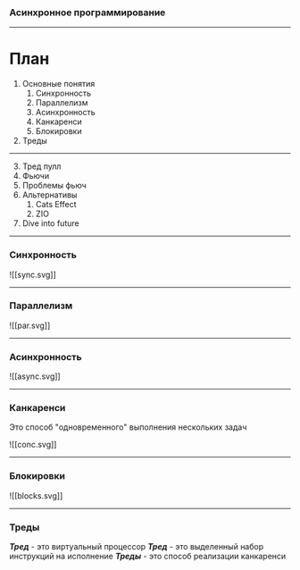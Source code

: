 ### Асинхронное программирование

---

# План
1. Основные понятия
    1. Синхронность
    2. Параллелизм
    3. Асинхронность
    4. Канкаренси
    5. Блокировки
2. Треды

---

3. Тред пулл
4. Фьючи
5. Проблемы фьюч 
6. Альтернативы
    1. Cats Effect
    2. ZIO
7. Dive into future

---

### Синхронность

![[sync.svg]]

---

### Параллелизм

![[par.svg]]

---

### Асинхронность

![[async.svg]]

---

### Канкаренси
Это способ "одновременного" выполнения нескольких задач

![[conc.svg]]

---

### Блокировки

![[blocks.svg]]

---

### Треды
___Тред___ - это виртуальный процессор
___Тред___ - это выделенный набор инструкций на исполнение
___Треды___ - это способ реализации канкаренси